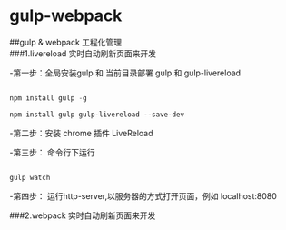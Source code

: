 # gulp-webpack
##gulp &amp; webpack 工程化管理<br>
###1.livereload  实时自动刷新页面来开发

-第一步：全局安装gulp 和 当前目录部署 gulp 和 gulp-livereload

```js

npm install gulp -g

npm install gulp gulp-livereload --save-dev

```

-第二步：安装 chrome 插件 LiveReload

-第三步： 命令行下运行

```js

gulp watch

```
-第四步： 运行http-server,以服务器的方式打开页面，例如 localhost:8080

###2.webpack  实时自动刷新页面来开发